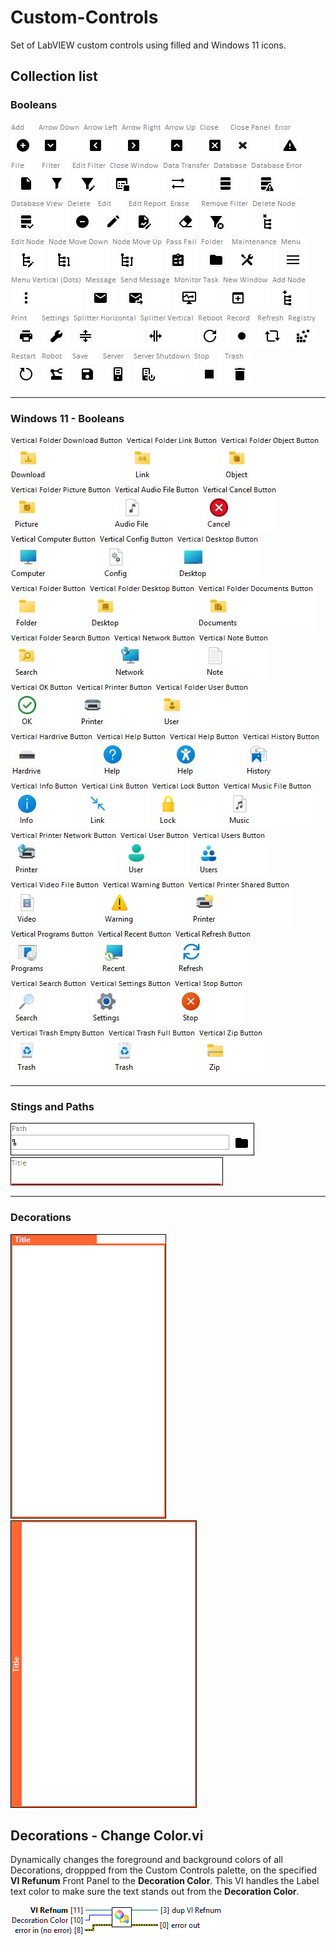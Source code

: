 # Custom-Controls
Set of LabVIEW custom controls using filled and Windows 11 icons.

## Collection list

<DIV>
	<h3>Booleans</H3>
		<IMG SRC="./images/Control Collection/Booleans/LVtemp20211106102239_0_0.jpg"  ALT="LVtemp20211106102239_0_0.jpg">	<IMG SRC="./images/Control Collection/Booleans/LVtemp20211106102239_1_0.jpg"  ALT="LVtemp20211106102239_1_0.jpg">	<IMG SRC="./images/Control Collection/Booleans/LVtemp20211106102239_2_0.jpg"  ALT="LVtemp20211106102239_2_0.jpg">	<IMG SRC="./images/Control Collection/Booleans/LVtemp20211106102239_3_0.jpg"  ALT="LVtemp20211106102239_3_0.jpg">	<IMG SRC="./images/Control Collection/Booleans/LVtemp20211106102239_4_0.jpg"  ALT="LVtemp20211106102239_4_0.jpg">	<IMG SRC="./images/Control Collection/Booleans/LVtemp20211106102239_5_0.jpg"  ALT="LVtemp20211106102239_5_0.jpg">	<IMG SRC="./images/Control Collection/Booleans/LVtemp20211106102240_0_0.jpg"  ALT="LVtemp20211106102240_0_0.jpg">	<IMG SRC="./images/Control Collection/Booleans/LVtemp20211106102240_10_0.jpg"  ALT="LVtemp20211106102240_10_0.jpg">	<IMG SRC="./images/Control Collection/Booleans/LVtemp20211106102240_11_0.jpg"  ALT="LVtemp20211106102240_11_0.jpg">	<IMG SRC="./images/Control Collection/Booleans/LVtemp20211106102240_12_0.jpg"  ALT="LVtemp20211106102240_12_0.jpg">	<IMG SRC="./images/Control Collection/Booleans/LVtemp20211106102240_13_0.jpg"  ALT="LVtemp20211106102240_13_0.jpg">	<IMG SRC="./images/Control Collection/Booleans/LVtemp20211106102240_1_0.jpg"  ALT="LVtemp20211106102240_1_0.jpg">	<IMG SRC="./images/Control Collection/Booleans/LVtemp20211106102240_2_0.jpg"  ALT="LVtemp20211106102240_2_0.jpg">	<IMG SRC="./images/Control Collection/Booleans/LVtemp20211106102240_3_0.jpg"  ALT="LVtemp20211106102240_3_0.jpg">	<IMG SRC="./images/Control Collection/Booleans/LVtemp20211106102240_4_0.jpg"  ALT="LVtemp20211106102240_4_0.jpg">	<IMG SRC="./images/Control Collection/Booleans/LVtemp20211106102240_5_0.jpg"  ALT="LVtemp20211106102240_5_0.jpg">	<IMG SRC="./images/Control Collection/Booleans/LVtemp20211106102240_6_0.jpg"  ALT="LVtemp20211106102240_6_0.jpg">	<IMG SRC="./images/Control Collection/Booleans/LVtemp20211106102240_7_0.jpg"  ALT="LVtemp20211106102240_7_0.jpg">	<IMG SRC="./images/Control Collection/Booleans/LVtemp20211106102240_8_0.jpg"  ALT="LVtemp20211106102240_8_0.jpg">	<IMG SRC="./images/Control Collection/Booleans/LVtemp20211106102240_9_0.jpg"  ALT="LVtemp20211106102240_9_0.jpg">	<IMG SRC="./images/Control Collection/Booleans/LVtemp20211106102241_0_0.jpg"  ALT="LVtemp20211106102241_0_0.jpg">	<IMG SRC="./images/Control Collection/Booleans/LVtemp20211106102241_10_0.jpg"  ALT="LVtemp20211106102241_10_0.jpg">	<IMG SRC="./images/Control Collection/Booleans/LVtemp20211106102241_11_0.jpg"  ALT="LVtemp20211106102241_11_0.jpg">	<IMG SRC="./images/Control Collection/Booleans/LVtemp20211106102241_12_0.jpg"  ALT="LVtemp20211106102241_12_0.jpg">	<IMG SRC="./images/Control Collection/Booleans/LVtemp20211106102241_13_0.jpg"  ALT="LVtemp20211106102241_13_0.jpg">	<IMG SRC="./images/Control Collection/Booleans/LVtemp20211106102241_14_0.jpg"  ALT="LVtemp20211106102241_14_0.jpg">	<IMG SRC="./images/Control Collection/Booleans/LVtemp20211106102241_1_0.jpg"  ALT="LVtemp20211106102241_1_0.jpg">	<IMG SRC="./images/Control Collection/Booleans/LVtemp20211106102241_2_0.jpg"  ALT="LVtemp20211106102241_2_0.jpg">	<IMG SRC="./images/Control Collection/Booleans/LVtemp20211106102241_3_0.jpg"  ALT="LVtemp20211106102241_3_0.jpg">	<IMG SRC="./images/Control Collection/Booleans/LVtemp20211106102241_4_0.jpg"  ALT="LVtemp20211106102241_4_0.jpg">	<IMG SRC="./images/Control Collection/Booleans/LVtemp20211106102241_5_0.jpg"  ALT="LVtemp20211106102241_5_0.jpg">	<IMG SRC="./images/Control Collection/Booleans/LVtemp20211106102241_6_0.jpg"  ALT="LVtemp20211106102241_6_0.jpg">	<IMG SRC="./images/Control Collection/Booleans/LVtemp20211106102241_7_0.jpg"  ALT="LVtemp20211106102241_7_0.jpg">	<IMG SRC="./images/Control Collection/Booleans/LVtemp20211106102241_8_0.jpg"  ALT="LVtemp20211106102241_8_0.jpg">	<IMG SRC="./images/Control Collection/Booleans/LVtemp20211106102241_9_0.jpg"  ALT="LVtemp20211106102241_9_0.jpg">	<IMG SRC="./images/Control Collection/Booleans/LVtemp20211106102242_0_0.jpg"  ALT="LVtemp20211106102242_0_0.jpg">	<IMG SRC="./images/Control Collection/Booleans/LVtemp20211106102242_10_0.jpg"  ALT="LVtemp20211106102242_10_0.jpg">	<IMG SRC="./images/Control Collection/Booleans/LVtemp20211106102242_11_0.jpg"  ALT="LVtemp20211106102242_11_0.jpg">	<IMG SRC="./images/Control Collection/Booleans/LVtemp20211106102242_12_0.jpg"  ALT="LVtemp20211106102242_12_0.jpg">	<IMG SRC="./images/Control Collection/Booleans/LVtemp20211106102242_1_0.jpg"  ALT="LVtemp20211106102242_1_0.jpg">	<IMG SRC="./images/Control Collection/Booleans/LVtemp20211106102242_2_0.jpg"  ALT="LVtemp20211106102242_2_0.jpg">	<IMG SRC="./images/Control Collection/Booleans/LVtemp20211106102242_3_0.jpg"  ALT="LVtemp20211106102242_3_0.jpg">	<IMG SRC="./images/Control Collection/Booleans/LVtemp20211106102242_4_0.jpg"  ALT="LVtemp20211106102242_4_0.jpg">	<IMG SRC="./images/Control Collection/Booleans/LVtemp20211106102242_5_0.jpg"  ALT="LVtemp20211106102242_5_0.jpg">	<IMG SRC="./images/Control Collection/Booleans/LVtemp20211106102242_6_0.jpg"  ALT="LVtemp20211106102242_6_0.jpg">	<IMG SRC="./images/Control Collection/Booleans/LVtemp20211106102242_7_0.jpg"  ALT="LVtemp20211106102242_7_0.jpg">	<IMG SRC="./images/Control Collection/Booleans/LVtemp20211106102242_8_0.jpg"  ALT="LVtemp20211106102242_8_0.jpg">	<IMG SRC="./images/Control Collection/Booleans/LVtemp20211106102242_9_0.jpg"  ALT="LVtemp20211106102242_9_0.jpg">	<IMG SRC="./images/Control Collection/Booleans/LVtemp20211106102243_0_0.jpg"  ALT="LVtemp20211106102243_0_0.jpg">	<IMG SRC="./images/Control Collection/Booleans/LVtemp20211106102243_1_0.jpg"  ALT="LVtemp20211106102243_1_0.jpg">
	<HR SIZE="1" WIDTH=" 100.000000%">
	<H3>Windows 11 - Booleans</H3>
		<IMG SRC="./images/Control Collection/Windows 11 - Booleans/LVtemp20211106102243_10_0.jpg"  ALT="LVtemp20211106102243_10_0.jpg">	<IMG SRC="./images/Control Collection/Windows 11 - Booleans/LVtemp20211106102243_11_0.jpg"  ALT="LVtemp20211106102243_11_0.jpg">	<IMG SRC="./images/Control Collection/Windows 11 - Booleans/LVtemp20211106102243_12_0.jpg"  ALT="LVtemp20211106102243_12_0.jpg">	<IMG SRC="./images/Control Collection/Windows 11 - Booleans/LVtemp20211106102243_13_0.jpg"  ALT="LVtemp20211106102243_13_0.jpg">	<IMG SRC="./images/Control Collection/Windows 11 - Booleans/LVtemp20211106102243_2_0.jpg"  ALT="LVtemp20211106102243_2_0.jpg">	<IMG SRC="./images/Control Collection/Windows 11 - Booleans/LVtemp20211106102243_3_0.jpg"  ALT="LVtemp20211106102243_3_0.jpg">	<IMG SRC="./images/Control Collection/Windows 11 - Booleans/LVtemp20211106102243_4_0.jpg"  ALT="LVtemp20211106102243_4_0.jpg">	<IMG SRC="./images/Control Collection/Windows 11 - Booleans/LVtemp20211106102243_5_0.jpg"  ALT="LVtemp20211106102243_5_0.jpg">	<IMG SRC="./images/Control Collection/Windows 11 - Booleans/LVtemp20211106102243_6_0.jpg"  ALT="LVtemp20211106102243_6_0.jpg">	<IMG SRC="./images/Control Collection/Windows 11 - Booleans/LVtemp20211106102243_7_0.jpg"  ALT="LVtemp20211106102243_7_0.jpg">	<IMG SRC="./images/Control Collection/Windows 11 - Booleans/LVtemp20211106102243_8_0.jpg"  ALT="LVtemp20211106102243_8_0.jpg">	<IMG SRC="./images/Control Collection/Windows 11 - Booleans/LVtemp20211106102243_9_0.jpg"  ALT="LVtemp20211106102243_9_0.jpg">	<IMG SRC="./images/Control Collection/Windows 11 - Booleans/LVtemp20211106102244_0_0.jpg"  ALT="LVtemp20211106102244_0_0.jpg">	<IMG SRC="./images/Control Collection/Windows 11 - Booleans/LVtemp20211106102244_10_0.jpg"  ALT="LVtemp20211106102244_10_0.jpg">	<IMG SRC="./images/Control Collection/Windows 11 - Booleans/LVtemp20211106102244_11_0.jpg"  ALT="LVtemp20211106102244_11_0.jpg">	<IMG SRC="./images/Control Collection/Windows 11 - Booleans/LVtemp20211106102244_12_0.jpg"  ALT="LVtemp20211106102244_12_0.jpg">	<IMG SRC="./images/Control Collection/Windows 11 - Booleans/LVtemp20211106102244_13_0.jpg"  ALT="LVtemp20211106102244_13_0.jpg">	<IMG SRC="./images/Control Collection/Windows 11 - Booleans/LVtemp20211106102244_1_0.jpg"  ALT="LVtemp20211106102244_1_0.jpg">	<IMG SRC="./images/Control Collection/Windows 11 - Booleans/LVtemp20211106102244_2_0.jpg"  ALT="LVtemp20211106102244_2_0.jpg">	<IMG SRC="./images/Control Collection/Windows 11 - Booleans/LVtemp20211106102244_3_0.jpg"  ALT="LVtemp20211106102244_3_0.jpg">	<IMG SRC="./images/Control Collection/Windows 11 - Booleans/LVtemp20211106102244_4_0.jpg"  ALT="LVtemp20211106102244_4_0.jpg">	<IMG SRC="./images/Control Collection/Windows 11 - Booleans/LVtemp20211106102244_5_0.jpg"  ALT="LVtemp20211106102244_5_0.jpg">	<IMG SRC="./images/Control Collection/Windows 11 - Booleans/LVtemp20211106102244_6_0.jpg"  ALT="LVtemp20211106102244_6_0.jpg">	<IMG SRC="./images/Control Collection/Windows 11 - Booleans/LVtemp20211106102244_7_0.jpg"  ALT="LVtemp20211106102244_7_0.jpg">	<IMG SRC="./images/Control Collection/Windows 11 - Booleans/LVtemp20211106102244_8_0.jpg"  ALT="LVtemp20211106102244_8_0.jpg">	<IMG SRC="./images/Control Collection/Windows 11 - Booleans/LVtemp20211106102244_9_0.jpg"  ALT="LVtemp20211106102244_9_0.jpg">	<IMG SRC="./images/Control Collection/Windows 11 - Booleans/LVtemp20211106102245_0_0.jpg"  ALT="LVtemp20211106102245_0_0.jpg">	<IMG SRC="./images/Control Collection/Windows 11 - Booleans/LVtemp20211106102245_10_0.jpg"  ALT="LVtemp20211106102245_10_0.jpg">	<IMG SRC="./images/Control Collection/Windows 11 - Booleans/LVtemp20211106102245_11_0.jpg"  ALT="LVtemp20211106102245_11_0.jpg">	<IMG SRC="./images/Control Collection/Windows 11 - Booleans/LVtemp20211106102245_12_0.jpg"  ALT="LVtemp20211106102245_12_0.jpg">	<IMG SRC="./images/Control Collection/Windows 11 - Booleans/LVtemp20211106102245_13_0.jpg"  ALT="LVtemp20211106102245_13_0.jpg">	<IMG SRC="./images/Control Collection/Windows 11 - Booleans/LVtemp20211106102245_1_0.jpg"  ALT="LVtemp20211106102245_1_0.jpg">	<IMG SRC="./images/Control Collection/Windows 11 - Booleans/LVtemp20211106102245_2_0.jpg"  ALT="LVtemp20211106102245_2_0.jpg">	<IMG SRC="./images/Control Collection/Windows 11 - Booleans/LVtemp20211106102245_3_0.jpg"  ALT="LVtemp20211106102245_3_0.jpg">	<IMG SRC="./images/Control Collection/Windows 11 - Booleans/LVtemp20211106102245_4_0.jpg"  ALT="LVtemp20211106102245_4_0.jpg">	<IMG SRC="./images/Control Collection/Windows 11 - Booleans/LVtemp20211106102245_5_0.jpg"  ALT="LVtemp20211106102245_5_0.jpg">	<IMG SRC="./images/Control Collection/Windows 11 - Booleans/LVtemp20211106102245_6_0.jpg"  ALT="LVtemp20211106102245_6_0.jpg">	<IMG SRC="./images/Control Collection/Windows 11 - Booleans/LVtemp20211106102245_7_0.jpg"  ALT="LVtemp20211106102245_7_0.jpg">	<IMG SRC="./images/Control Collection/Windows 11 - Booleans/LVtemp20211106102245_8_0.jpg"  ALT="LVtemp20211106102245_8_0.jpg">	<IMG SRC="./images/Control Collection/Windows 11 - Booleans/LVtemp20211106102245_9_0.jpg"  ALT="LVtemp20211106102245_9_0.jpg">	<IMG SRC="./images/Control Collection/Windows 11 - Booleans/LVtemp20211106102246_0_0.jpg"  ALT="LVtemp20211106102246_0_0.jpg">
	<HR SIZE="1" WIDTH=" 100.000000%">
	<H3>Stings and Paths</H3>
		<IMG SRC="./images/Control Collection/Strings and Paths/Pathctlp.png"  ALT="Pathctlp.png">	<IMG SRC="./images/Control Collection/Strings and Paths/Titlectlp.png"  ALT="Titlectlp.png">
	<HR SIZE="1" WIDTH=" 100.000000%">
	<H3>Decorations</H3>
		<IMG SRC="./images/Control Collection/Decorations/Horizontal_Containerp.png"  ALT="Horizontal_Containerp.png">	<IMG SRC="./images/Control Collection/Decorations/Vertical_Containerp.png"  ALT="Vertical_Containerp.png">
	<A NAME="Decorations _ Change Color.vi"></A><H2>Decorations - Change Color.vi</H2>
	<P>Dynamically changes the foreground and background colors of all Decorations, droppped from the Custom Controls palette, on the specified <B>VI Refunum</B> Front Panel to the <B>Decoration Color</B>. This VI handles the Label text color to make sure the text stands out from the <B>Decoration Color</B>.</P>
	<P><IMG SRC="./docs/CustomControls_Help/Decorations_-_Change_Colorc.png" ALT="Decorations - Change Color.vi"></P>
</DIV>

